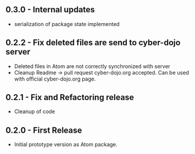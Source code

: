 ## 0.3.0 - Internal updates
* serialization of package state implemented

## 0.2.2 - Fix deleted files are send to cyber-dojo server
* Deleted files in Atom are not correctly synchronized with server
* Cleanup Readme -> pull request cyber-dojo.org accepted. Can be used with official cyber-dojo.org page.

## 0.2.1 - Fix and Refactoring release
* Cleanup of code

## 0.2.0 - First Release
* Initial prototype version as Atom package.
